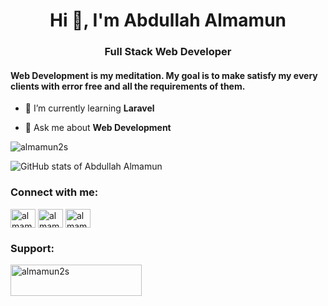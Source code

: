 <h1 align="center">Hi 👋, I'm Abdullah Almamun</h1>
<h3 align="center">Full Stack Web Developer</h3>

<h4>Web Development is my meditation. My goal is to make satisfy my every clients with error free and all the requirements of them.</h4>

- 🌱 I’m currently learning **Laravel**

- 💬 Ask me about **Web Development**

<p><img align="center" src="https://github-readme-stats.vercel.app/api/top-langs?username=almamun2s&show_icons=true&locale=en&layout=compact" alt="almamun2s" /></p>


![GitHub stats of Abdullah Almamun](https://github-readme-stats.vercel.app/api?username=almamun2s&show_icons=true&theme=shadow_green)


<h3 align="left">Connect with me:</h3>
<p align="left">
<a href="https://twitter.com/almamun2s" target="blank"><img align="center" src="https://raw.githubusercontent.com/rahuldkjain/github-profile-readme-generator/master/src/images/icons/Social/twitter.svg" alt="almamun2s" height="30" width="40" /></a>
<a href="https://linkedin.com/in/almamun2s" target="blank"><img align="center" src="https://raw.githubusercontent.com/rahuldkjain/github-profile-readme-generator/master/src/images/icons/Social/linked-in-alt.svg" alt="almamun2s" height="30" width="40" /></a>
<a href="https://fb.com/almamun2s" target="blank"><img align="center" src="https://raw.githubusercontent.com/rahuldkjain/github-profile-readme-generator/master/src/images/icons/Social/facebook.svg" alt="almamun2s" height="30" width="40" /></a>
</p>

<h3 align="left">Support:</h3>
<p><a href="https://www.buymeacoffee.com/almamun2s"> <img align="left" src="https://cdn.buymeacoffee.com/buttons/v2/default-yellow.png" height="50" width="210" alt="almamun2s" /></a></p><br><br>

